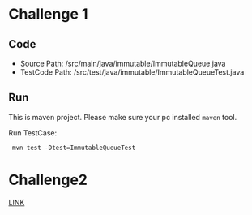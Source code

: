 


# Challenge 1 

## Code
+ Source Path: /src/main/java/immutable/ImmutableQueue.java
+ TestCode Path: /src/test/java/immutable/ImmutableQueueTest.java

## Run
This is maven project. Please make sure your pc installed ```maven``` tool.

Run TestCase:

```
 mvn test -Dtest=ImmutableQueueTest
``` 


# Challenge2

[LINK](./challenge2/README.md)

 